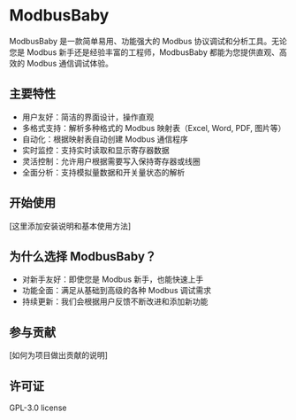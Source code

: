 # ModbusBaby

ModbusBaby 是一款简单易用、功能强大的 Modbus 协议调试和分析工具。无论您是 Modbus 新手还是经验丰富的工程师，ModbusBaby 都能为您提供直观、高效的 Modbus 通信调试体验。

## 主要特性

- 用户友好：简洁的界面设计，操作直观
- 多格式支持：解析多种格式的 Modbus 映射表（Excel, Word, PDF, 图片等）
- 自动化：根据映射表自动创建 Modbus 通信程序
- 实时监控：支持实时读取和显示寄存器数据
- 灵活控制：允许用户根据需要写入保持寄存器或线圈
- 全面分析：支持模拟量数据和开关量状态的解析

## 开始使用

[这里添加安装说明和基本使用方法]

## 为什么选择 ModbusBaby？

- 对新手友好：即使您是 Modbus 新手，也能快速上手
- 功能全面：满足从基础到高级的各种 Modbus 调试需求
- 持续更新：我们会根据用户反馈不断改进和添加新功能

## 参与贡献

[如何为项目做出贡献的说明]

## 许可证

GPL-3.0 license
